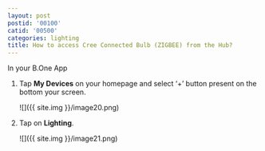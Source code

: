 ```yaml
---
layout: post
postid: '00100'
catid: '00500'
categories: lighting
title: How to access Cree Connected Bulb (ZIGBEE) from the Hub?
---
```


In your B.One App

1. Tap **My Devices** on your homepage and select ‘+’ button present on the bottom your screen.

    ![]({{ site.img }}/image20.png)

2. Tap on **Lighting**.

    ![]({{ site.img }}/image21.png)